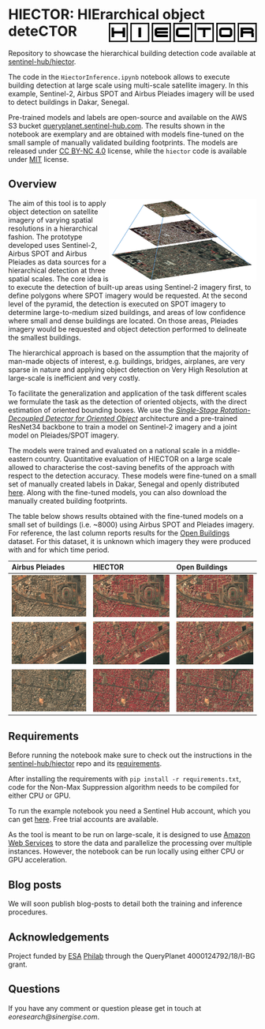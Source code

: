 # HIECTOR: HIErarchical object deteCTOR <img src="figs/hiector-logo.png" alt="hiector" width="300" align="right"/>

Repository to showcase the hierarchical building detection code available at [sentinel-hub/hiector](https://github.com/sentinel-hub/hiector). 

The code in the `HiectorInference.ipynb` notebook allows to execute building detection at large scale using multi-scale satellite imagery. In this example, Sentinel-2, Airbus SPOT and Airbus Pleiades imagery will be used to detect buildings in Dakar, Senegal.

Pre-trained models and labels are open-source and available on the AWS S3 bucket [queryplanet.sentinel-hub.com](http://queryplanet.sentinel-hub.com/index.html). The results shown in the notebook are exemplary and are obtained with models fine-tuned on the small sample of manually validated building footprints. The models are released under [CC BY-NC 4.0](https://creativecommons.org/licenses/by-nc/4.0/) license, while the `hiector` code is available under [MIT](https://opensource.org/licenses/MIT) license.

## Overview

<img src="figs/hiector.png" alt="hiector" width="300" align="right"/> The aim of this tool is to apply object detection on satellite imagery of varying spatial resolutions in a hierarchical fashion. The prototype developed uses Sentinel-2, Airbus SPOT and Airbus Pleiades as data sources for a hierarchical detection at three spatial scales. The core idea is to execute the detection of built-up areas using Sentinel-2 imagery first, to define polygons where SPOT imagery would be requested. At the second level of the pyramid, the detection is executed on SPOT imagery to determine large-to-medium sized buildings, and areas of low confidence where small and dense buildings are located. On those areas, Pleiades imagery would be requested and object detection performed to delineate the smallest buildings. 

The hierarchical approach is based on the assumption that the majority of man-made objects of interest, e.g. buildings, bridges, airplanes, are very sparse in nature and applying object detection on Very High Resolution at large-scale is inefficient and very costly.

To facilitate the generalization and application of the task different scales we formulate the task as the detection of oriented objects, with the direct estimation of oriented bounding boxes. We use the [_Single-Stage Rotation-Decoupled Detector for Oriented Object_](https://github.com/Capino512/pytorch-rotation-decoupled-detector) architecture and a pre-trained ResNet34 backbone to train a model on Sentinel-2 imagery and a joint model on Pleiades/SPOT imagery. 

The models were trained and evaluated on a national scale in a middle-eastern country. Quantitative evaluation of HIECTOR on a large scale allowed to characterise the cost-saving benefits of the approach with respect to the detection accuracy. These models were fine-tuned on a small set of manually created labels in Dakar, Senegal and openly distributed [here](http://queryplanet.sentinel-hub.com/index.html). Along with the fine-tuned models, you can also download the manually created building footprints.

The table below shows results obtained with the fine-tuned models on a small set of buildings (i.e. ~8000) using Airbus SPOT and Pleiades imagery. For reference, the last column reports results for the [Open Buildings](https://sites.research.google/open-buildings/) dataset. For this dataset, it is unknown which imagery they were produced with and for which time period.


| Airbus Pleiades | HIECTOR | Open Buildings  |
|:----------------|:--------|:-----------------------------------------------------------------|
| <img src="figs/example-vhr-001.png"> | <img src="figs/example-vhr-hiector-001.png"> | <img src="figs/example-vhr-google-001.png"> |
| <img src="figs/example-vhr-002.png"> | <img src="figs/example-vhr-hiector-002.png"> | <img src="figs/example-vhr-google-002.png"> |
| <img src="figs/example-vhr-003.png"> | <img src="figs/example-vhr-hiector-003.png"> | <img src="figs/example-vhr-google-003.png"> |

## Requirements

Before running the notebook make sure to check out the instructions in the [sentinel-hub/hiector](https://github.com/sentinel-hub/hiector) repo and its [requirements](https://github.com/sentinel-hub/hiector/requirements.txt). 

After installing the requirements with `pip install -r requirements.txt`, code for the Non-Max Suppression algorithm needs to be compiled for either CPU or GPU.

To run the example notebook you need a Sentinel Hub account, which you can get [here](https://services.sentinel-hub.com/oauth/subscription). Free trial accounts are available.

As the tool is meant to be run on large-scale, it is designed to use [Amazon Web Services](https://aws.amazon.com/) to store the data and parallelize the processing over multiple instances. However, the notebook can be run locally using either CPU or GPU acceleration.

## Blog posts

We will soon publish blog-posts to detail both the training and inference procedures.

## Acknowledgements

Project funded by [ESA](https://www.esa.int/About_Us/ESRIN) [Philab](https://philab.phi.esa.int/) through the QueryPlanet 4000124792/18/I-BG grant.

## Questions

If you have any comment or question please get in touch at _eoresearch@sinergise.com_.